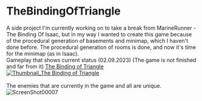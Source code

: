 # TheBindingOfTriangle
A side project I'm currently working on to take a break from MarineRunner - The Binding Of Isaac, but in my way
I wanted to create this game because of the procedural generation of basements and minimap, which I haven't done before.
The procedural generation of rooms is done, and now it's time for the minimap (as in Isaac).
<br/>
Gameplay that shows current status (02.09.2023)
(The game is not finished and far from it)
<a href="https://youtu.be/_ESzShihtyU"> The Binding of Triangle
![Thumbnail_The Binding of Triangle](https://github.com/Endersik4/TheBindingOfTriangle/assets/131354098/4abbf52a-b3e3-4e01-a67d-7c8fad0da1d8)
</a>
<br/><br/>
The enemies that are currently in the game and all are unique.
![ScreenShot00007](https://github.com/Endersik4/TheBindingOfTriangle/assets/131354098/19d61d15-45c6-4b1b-bda0-8f8adb721301)
